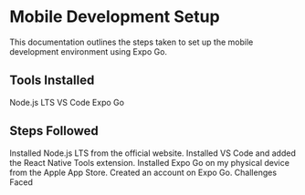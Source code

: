 # Mobile Development Setup
This documentation outlines the steps taken to set up the mobile development environment using Expo Go.

## Tools Installed
Node.js LTS
VS Code
Expo Go

## Steps Followed
Installed Node.js LTS from the official website.
Installed VS Code and added the React Native Tools extension.
Installed Expo Go on my physical device from the Apple App Store.
Created an account on Expo Go.
Challenges Faced
